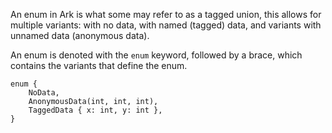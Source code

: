 An enum in Ark is what some may refer to as a tagged union, this allows for
multiple variants: with no data, with named (tagged) data,
and variants with unnamed data (anonymous data).

An enum is denoted with the `enum` keyword, followed by a brace, which contains
the variants that define the enum.

```
enum {
    NoData,
    AnonymousData(int, int, int),
    TaggedData { x: int, y: int },    
}
```